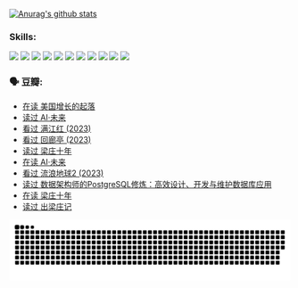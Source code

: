 
[![Anurag's github stats](https://github-readme-stats.vercel.app/api?username=w940853815)](https://github.com/anuraghazra/github-readme-stats)

### Skills:

<code><img height="32" src="https://cdn.jsdelivr.net/npm/simple-icons@v5/icons/python.svg"></code>
<code><img height="32" src="https://cdn.jsdelivr.net/npm/simple-icons@v5/icons/javascript.svg"></code>
<code><img height="32" src="https://cdn.jsdelivr.net/npm/simple-icons@v5/icons/django.svg"></code>
<code><img height="32" src="https://cdn.jsdelivr.net/npm/simple-icons@v5/icons/flask.svg"></code>
<code><img height="32" src="https://cdn.jsdelivr.net/npm/simple-icons@v5/icons/vuetify.svg"></code>
<code><img height="32" src="https://cdn.jsdelivr.net/npm/simple-icons@v5/icons/git.svg"></code>
<code><img height="32" src="https://cdn.jsdelivr.net/npm/simple-icons@v5/icons/docker.svg"></code>
<code><img height="32" src="https://cdn.jsdelivr.net/npm/simple-icons@v5/icons/postgresql.svg"></code>
<code><img height="32" src="https://cdn.jsdelivr.net/npm/simple-icons@v5/icons/elasticsearch.svg"></code>
<code><img height="32" src="https://cdn.jsdelivr.net/npm/simple-icons@v5/icons/macos.svg"></code>
<code><img height="32" src="https://cdn.jsdelivr.net/npm/simple-icons@v5/icons/linux.svg"></code>

### 🗣 豆瓣:

<!-- DOUBAN-ACTIVITIES:START -->
- [在读 美国增长的起落](https://www.douban.com/people/136069238/status/4220055912/?_i=83569733)
- [读过 AI·未来](https://www.douban.com/people/136069238/status/4220054171/?_i=83569733)
- [看过 满江红‎ (2023)](https://www.douban.com/people/136069238/status/4219146433/?_i=83569733)
- [看过 回廊亭‎ (2023)](https://www.douban.com/people/136069238/status/4215992758/?_i=83569733)
- [读过 梁庄十年](https://www.douban.com/people/136069238/status/4206664969/?_i=83569733)
- [在读 AI·未来](https://www.douban.com/people/136069238/status/4206653520/?_i=83569733)
- [看过 流浪地球2‎ (2023)](https://www.douban.com/people/136069238/status/4199558549/?_i=83569733)
- [读过 数据架构师的PostgreSQL修炼：高效设计、开发与维护数据库应用](https://www.douban.com/people/136069238/status/4199451104/?_i=83569733)
- [在读 梁庄十年](https://www.douban.com/people/136069238/status/4198822794/?_i=83569733)
- [读过 出梁庄记](https://www.douban.com/people/136069238/status/4198821001/?_i=83569733)
<!-- DOUBAN-ACTIVITIES:END -->


![Snake animation](https://raw.githubusercontent.com/w940853815/w940853815/output/github-contribution-grid-snake.svg)

<!--
**w940853815/w940853815** is a ✨ _special_ ✨ repository because its `README.md` (this file) appears on your GitHub profile.

Here are some ideas to get you started:

- 🔭 I’m currently working on ...
- 🌱 I’m currently learning ...
- 👯 I’m looking to collaborate on ...
- 🤔 I’m looking for help with ...
- 💬 Ask me about ...
- 📫 How to reach me: ...
- 😄 Pronouns: ...
- ⚡ Fun fact: ...
-->

